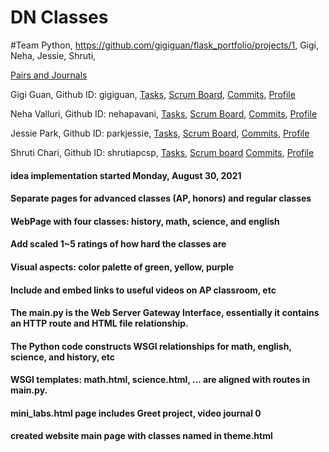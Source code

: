 # DN Classes

#Team Python, https://github.com/gigiguan/flask_portfolio/projects/1, Gigi, Neha, Jessie, Shruti,

[Pairs and Journals](https://docs.google.com/document/d/1OTuAEX9h0HXzEPxO9pekejI_wIBwtealaWx4LRvA0sQ/edit?usp=sharing)


Gigi Guan, Github ID: gigiguan,
[Tasks](https://github.com/gigiguan/flask_portfolio/projects/1?card_filter_query=assignee%3Agigiguan),
[Scrum Board](https://github.com/gigiguan/flask_portfolio/issues/assigned/gigiguan),
[Commits](https://github.com/gigiguan/flask_portfolio/commits?author=gigiguan),
[Profile](https://github.com/gigiguan)

Neha Valluri, Github ID: nehapavani,
[Tasks](https://github.com/gigiguan/flask_portfolio/projects/1?card_filter_query=assignee%3Anehapavani),
[Scrum Board](https://github.com/gigiguan/flask_portfolio/issues/assigned/nehapavani),
[Commits](https://github.com/gigiguan/flask_portfolio/commits?author=nehapavani),
[Profile](https://github.com/nehapavani)

Jessie Park, Github ID: parkjessie,
[Tasks](https://github.com/gigiguan/flask_portfolio/issues?q=is%3Aopen+assignee%3A%40me),
[Scrum Board](https://github.com/gigiguan/flask_portfolio/issues/assigned/parkjessie),
[Commits](https://github.com/gigiguan/flask_portfolio/commits?author=parkjessie),
[Profile](https://github.com/parkjessie)

Shruti Chari, Github ID: shrutiapcsp,
[Tasks](https://github.com/gigiguan/flask_portfolio/issues?q=is%3Aopen+assignee%3A%40me),
[Scrum board](https://github.com/gigiguan/flask_portfolio/projects/1?card_filter_query=assignee%3Ashrutiapcsp)
[Commits](https://github.com/gigiguan/flask_portfolio/commits?author=shrutiapcsp),
[Profile](https://github.com/shrutiapcsp)





#### idea implementation started Monday, August 30, 2021
#### Separate pages for advanced classes (AP, honors) and regular classes
#### WebPage with four classes: history, math, science, and english
#### Add scaled 1~5 ratings of how hard the classes are
#### Visual aspects: color palette of green, yellow, purple
#### Include and embed links to useful videos on AP classroom, etc


#### The main.py is the  Web Server Gateway Interface, essentially it contains an HTTP route and HTML file relationship. 
#### The Python code constructs WSGI relationships for math, english, science, and history, etc
#### WSGI templates: math.html, science.html, ... are aligned with routes in main.py.
#### mini_labs.html page includes Greet project, video journal 0
#### created website main page with classes named in theme.html


